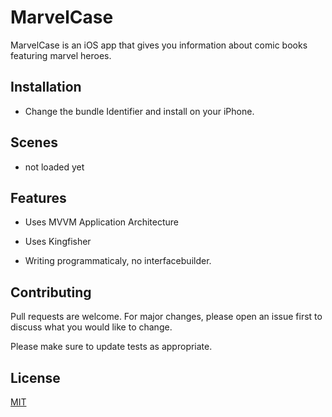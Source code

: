 # MarvelCase

MarvelCase is an iOS app that gives you information about comic books featuring marvel heroes.

## Installation

- Change the bundle Identifier and install on your iPhone.

## Scenes

- not loaded yet

## Features
- Uses MVVM Application Architecture

- Uses Kingfisher 

- Writing programmaticaly, no interfacebuilder.


## Contributing
Pull requests are welcome. For major changes, please open an issue first to discuss what you would like to change.

Please make sure to update tests as appropriate.

## License
[MIT](https://choosealicense.com/licenses/mit/)
